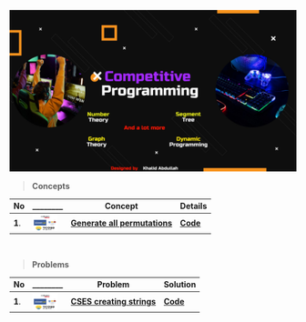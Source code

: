 ![](assets/cp%20banner.jpeg)

> **Concepts**

|No|________|Concept|Details|
|-|-|-|-|
|**1**.| <img src = "assets/mix.png" align = "center" width = "45px" height = "30px">|[**Generate all permutations**]()|[**Code**](https://github.com/khalid586/Competitive-programming-Topics/blob/main/Backtracking/Concepts/Generate%20all%20permutations.cpp)|

<br>

> **Problems**

|No|________|Problem|Solution|
|-|-|-|-|
|**1**.| <img src = "assets/mix.png" align = "center" width = "45px" height = "30px">|[**CSES creating strings**]()|[**Code**](https://github.com/khalid586/Competitive-programming-Topics/blob/main/Backtracking/Problems/CSES%20creating%20strings.cpp)|